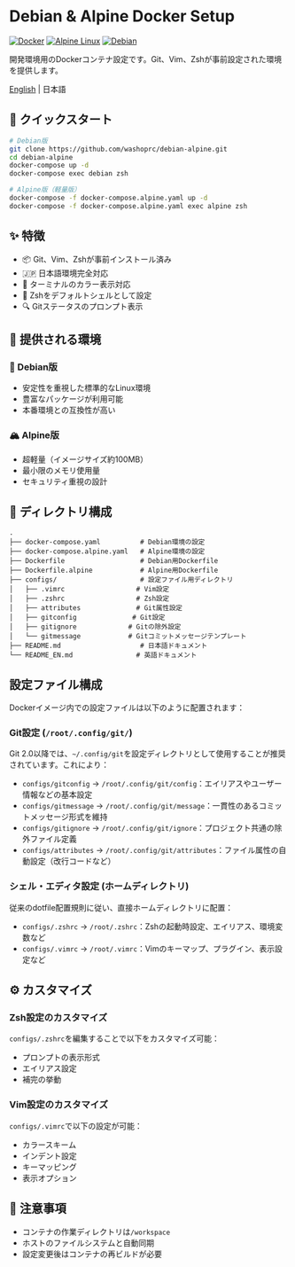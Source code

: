 # Debian & Alpine Docker Setup

[![Docker](https://img.shields.io/badge/docker-%230db7ed.svg?style=for-the-badge&logo=docker&logoColor=white)](https://www.docker.com/)
[![Alpine Linux](https://img.shields.io/badge/Alpine_Linux-%230D597F.svg?style=for-the-badge&logo=alpine-linux&logoColor=white)](https://www.alpinelinux.org/)
[![Debian](https://img.shields.io/badge/Debian-D70A53?style=for-the-badge&logo=debian&logoColor=white)](https://www.debian.org/)

開発環境用のDockerコンテナ設定です。Git、Vim、Zshが事前設定された環境を提供します。

[English](./README_EN.md) | 日本語

## 🚀 クイックスタート

```bash
# Debian版
git clone https://github.com/washoprc/debian-alpine.git
cd debian-alpine
docker-compose up -d
docker-compose exec debian zsh

# Alpine版（軽量版）
docker-compose -f docker-compose.alpine.yaml up -d
docker-compose -f docker-compose.alpine.yaml exec alpine zsh
```

## ✨ 特徴

- 📦 Git、Vim、Zshが事前インストール済み
- 🇯🇵 日本語環境完全対応
- 🎨 ターミナルのカラー表示対応
- 🔧 Zshをデフォルトシェルとして設定
- 🔍 Gitステータスのプロンプト表示

## 🌟 提供される環境

### 🐋 Debian版

- 安定性を重視した標準的なLinux環境
- 豊富なパッケージが利用可能
- 本番環境との互換性が高い

### 🏔 Alpine版

- 超軽量（イメージサイズ約100MB）
- 最小限のメモリ使用量
- セキュリティ重視の設計

## 📁 ディレクトリ構成

```tree
.
├── docker-compose.yaml          # Debian環境の設定
├── docker-compose.alpine.yaml   # Alpine環境の設定
├── Dockerfile                   # Debian用Dockerfile
├── Dockerfile.alpine            # Alpine用Dockerfile
├── configs/                     # 設定ファイル用ディレクトリ
│   ├── .vimrc                  # Vim設定
│   ├── .zshrc                  # Zsh設定
│   ├── attributes              # Git属性設定
│   ├── gitconfig              # Git設定
│   ├── gitignore             # Gitの除外設定
│   └── gitmessage            # Gitコミットメッセージテンプレート
├── README.md                    # 日本語ドキュメント
└── README_EN.md                # 英語ドキュメント
```

## 設定ファイル構成

Dockerイメージ内での設定ファイルは以下のように配置されます：

### Git設定 (`/root/.config/git/`)

Git 2.0以降では、`~/.config/git`を設定ディレクトリとして使用することが推奨されています。これにより：

- `configs/gitconfig` → `/root/.config/git/config`：エイリアスやユーザー情報などの基本設定
- `configs/gitmessage` → `/root/.config/git/message`：一貫性のあるコミットメッセージ形式を維持
- `configs/gitignore` → `/root/.config/git/ignore`：プロジェクト共通の除外ファイル定義
- `configs/attributes` → `/root/.config/git/attributes`：ファイル属性の自動設定（改行コードなど）

### シェル・エディタ設定 (ホームディレクトリ)

従来のdotfile配置規則に従い、直接ホームディレクトリに配置：

- `configs/.zshrc` → `/root/.zshrc`：Zshの起動時設定、エイリアス、環境変数など
- `configs/.vimrc` → `/root/.vimrc`：Vimのキーマップ、プラグイン、表示設定など

## ⚙️ カスタマイズ

### Zsh設定のカスタマイズ

`configs/.zshrc`を編集することで以下をカスタマイズ可能：

- プロンプトの表示形式
- エイリアス設定
- 補完の挙動

### Vim設定のカスタマイズ

`configs/.vimrc`で以下の設定が可能：

- カラースキーム
- インデント設定
- キーマッピング
- 表示オプション

## 📝 注意事項

- コンテナの作業ディレクトリは`/workspace`
- ホストのファイルシステムと自動同期
- 設定変更後はコンテナの再ビルドが必要
